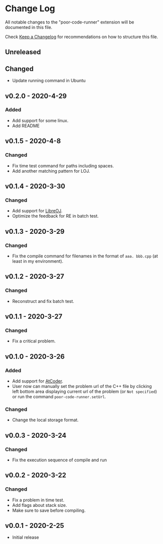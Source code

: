 # Change Log

All notable changes to the "poor-code-runner" extension will be documented in this file.

Check [Keep a Changelog](http://keepachangelog.com/) for recommendations on how to structure this file.

## Unreleased

## Changed

-   Update running command in Ubuntu

## v0.2.0 - 2020-4-29

### Added

-   Add support for some linux.
-   Add README

## v0.1.5 - 2020-4-8

### Changed

-   Fix time test command for paths including spaces.
-   Add another matching pattern for LOJ.

## v0.1.4 - 2020-3-30

### Changed

-   Add support for [LibreOJ](https://loj.ac).
-   Optimize the feedback for RE in batch test.

## v0.1.3 - 2020-3-29

### Changed

-   Fix the compile command for filenames in the format of `aaa. bbb.cpp` (at least in my environment).

## v0.1.2 - 2020-3-27

### Changed

-   Reconstruct and fix batch test.

## v0.1.1 - 2020-3-27

### Changed

-   Fix a critical problem.

## v0.1.0 - 2020-3-26

### Added

-   Add support for [AtCoder](https://atcoder.jp).
-   User now can manually set the problem url of the C++ file by clicking left bottom area displaying current url of the problem (or `Not specified`) or run the command `poor-code-runner.setUrl`.

### Changed

-   Change the local storage format.

## v0.0.3 - 2020-3-24

### Changed

-   Fix the execution sequence of compile and run

## v0.0.2 - 2020-3-22

### Changed

-   Fix a problem in time test.
-   Add flags about stack size.
-   Make sure to save before compiling.

## v0.0.1 - 2020-2-25

-   Initial release
